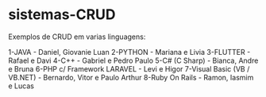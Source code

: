 # sistemas-CRUD
Exemplos de CRUD em varias linguagens:

1-JAVA - Daniel, Giovanie Luan
2-PYTHON - Mariana e Livia
3-FLUTTER - Rafael e Davi
4-C++ - Gabriel e Pedro Paulo
5-C# (C Sharp) - Bianca, Andre e Bruna
6-PHP c/ Framework LARAVEL - Levi e Higor
7-Visual Basic (VB / VB.NET) - Bernardo, Vitor e Paulo Arthur
8-Ruby On Rails   - Ramon, Iasmim e Lucas
